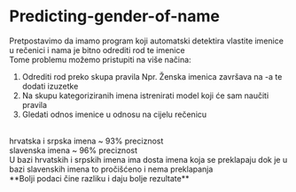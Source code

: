 # Predicting-gender-of-name
Pretpostavimo da imamo program koji automatski detektira vlastite imenice u rečenici i nama je bitno odrediti rod te imenice<br>
Tome problemu možemo pristupiti na više načina:
1. Odrediti rod preko skupa pravila
Npr. Ženska imenica završava na -a te dodati izuzetke
2. Na skupu kategoriziranih imena istrenirati model koji će sam naučiti pravila
3. Gledati odnos imenice u odnosu na cijelu rečenicu

<br>
hrvatska i srpska imena ~ 93% preciznost<br>
slavenska imena ~ 96% preciznost<br>
U bazi hrvatskih i srpskih imena ima dosta imena koja se preklapaju dok je u bazi slavenskih imena to pročišćeno i nema preklapanja<br>
**Bolji podaci čine razliku i daju bolje rezultate**

